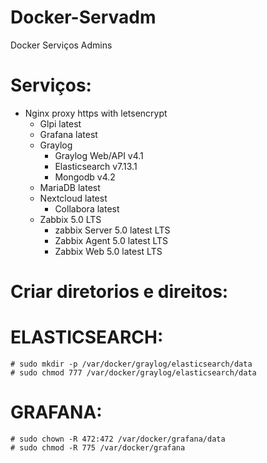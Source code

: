 # Docker-Servadm
Docker Serviços Admins 

# Serviços:
- Nginx proxy https with letsencrypt
    - Glpi latest
    - Grafana latest
    - Graylog 
        - Graylog Web/API v4.1
        - Elasticsearch v7.13.1
        - Mongodb v4.2
    - MariaDB latest
    - Nextcloud latest
        - Collabora latest
    - Zabbix 5.0 LTS
        - zabbix Server 5.0 latest LTS
        - Zabbix Agent 5.0 latest LTS
        - Zabbix Web 5.0 latest LTS

# Criar diretorios e direitos:

# ELASTICSEARCH:
    # sudo mkdir -p /var/docker/graylog/elasticsearch/data
    # sudo chmod 777 /var/docker/graylog/elasticsearch/data
    
# GRAFANA:
    # sudo chown -R 472:472 /var/docker/grafana/data
    # sudo chmod -R 775 /var/docker/grafana